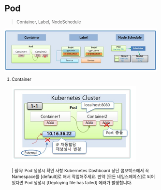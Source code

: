 # Pod

> Container, Label, NodeSchedule

![alt text](image-3.png)


1. Container 

    ![alt text](image-4.png)

    | 필독! Pod 생성시 확인 사항
Kubernetes Dashboard 상단 콤보박스에서 꼭 Namespace를 [default]로 해서 작업해주세요. 만약 [모든 네임스페이스]로 되어 있다면 Pod 생성시 [Deploying file has failed] 에러가 발생합니다.
